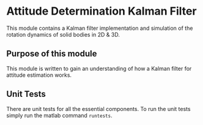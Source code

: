 # Attitude Determination Kalman Filter

This module contains a Kalman filter implementation and simulation of the rotation dynamics of solid bodies in 2D & 3D.

## Purpose of this module

This module is written to gain an understanding of how a Kalman filter for attitude estimation works.

## Unit Tests

There are unit tests for all the essential components.
To run the unit tests simply run the matlab command ```runtests```.


